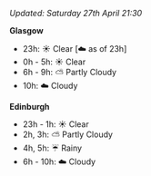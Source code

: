*Updated: Saturday 27th April 21:30*

**Glasgow**

* 23h: :sunny: Clear [:cloud: as of 23h]
* 0h - 5h: :sunny: Clear
* 6h - 9h: :partly_sunny: Partly Cloudy
* 10h: :cloud: Cloudy

**Edinburgh**

* 23h - 1h: :sunny: Clear
* 2h, 3h: :partly_sunny: Partly Cloudy
* 4h, 5h: :umbrella: Rainy
* 6h - 10h: :cloud: Cloudy
